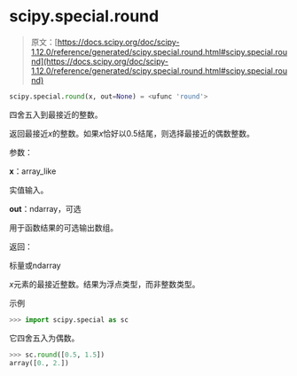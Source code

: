 # scipy.special.round

> 原文：[https://docs.scipy.org/doc/scipy-1.12.0/reference/generated/scipy.special.round.html#scipy.special.round](https://docs.scipy.org/doc/scipy-1.12.0/reference/generated/scipy.special.round.html#scipy.special.round)

```py
scipy.special.round(x, out=None) = <ufunc 'round'>
```

四舍五入到最接近的整数。

返回最接近*x*的整数。如果*x*恰好以0.5结尾，则选择最接近的偶数整数。

参数：

**x**：array_like

实值输入。

**out**：ndarray，可选

用于函数结果的可选输出数组。

返回：

标量或ndarray

*x*元素的最接近整数。结果为浮点类型，而非整数类型。

示例

```py
>>> import scipy.special as sc 
```

它四舍五入为偶数。

```py
>>> sc.round([0.5, 1.5])
array([0., 2.]) 
```
